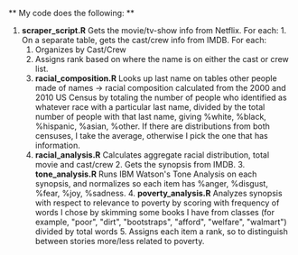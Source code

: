 

** My code does the following: **
  1. **scraper_script.R** Gets the movie/tv-show info from Netflix. For each:
    1. On a separate table, gets the cast/crew info from IMDB. For each:
      1. Organizes by Cast/Crew
      2. Assigns rank based on where the name is on either the cast or crew list.
      3. **racial_composition.R** Looks up last name on tables other people made of names -> racial composition calculated from the 2000 and 2010 US Census by totaling the number of people who identified as whatever race with a particular last name, divided by the total number of people with that last name, giving %white, %black, %hispanic, %asian, %other.
        If there are distributions from both censuses, I take the average, otherwise I pick the one that has information.
      4. **racial_analysis.R** Calculates aggregate racial distribution, total movie and cast/crew
    2. Gets the synopsis from IMDB.
    3. **tone_analysis.R** Runs IBM Watson's Tone Analysis on each synopsis, and normalizes so each item has %anger, %disgust, %fear, %joy, %sadness.
    4. **poverty_analysis.R** Analyzes synopsis with respect to relevance to poverty by scoring with frequency of words I chose by skimming some books I have from classes (for example, "poor", "dirt", "bootstraps", "afford", "welfare", "walmart")  divided by total words
    5. Assigns each item a rank, so to distinguish between stories more/less related to poverty.